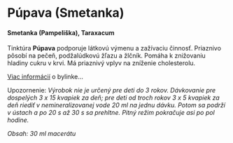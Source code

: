 Púpava (Smetanka)
=================

#### Smetanka (Pampeliška), Taraxacum

Tinktúra **Púpava** podporuje látkovú výmenu a zažívaciu činnosť. Priaznivo
pôsobí na pečeň, podžalúdkovú žľazu a žlčník. Pomáha k znižovaniu hladiny cukru
v krvi. Má priaznivý vplyv na zníženie cholesterolu.

[Viac informácií](../bylinky/pupava-lekarska) o bylinke…

Upozornenie: *Výrobok nie je určený pre deti do 3 rokov. Dávkovanie pre
dospelých 3 x 15 kvapiek za deň; pre deti od troch rokov 3 x 5 kvapiek za deň
riediť v nemineralizovanej vode 20 ml na jednu dávku. Potom sa podrží v ústach a
po 20 s až 30 s sa prehltne. Pitný režim pokračuje asi po pol hodine.*

*Obsah: 30 ml macerátu*

